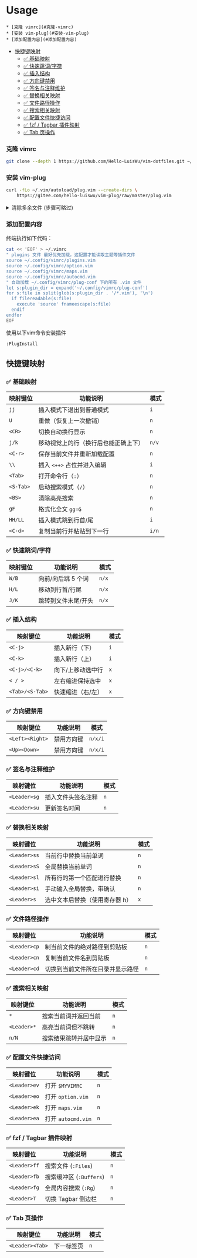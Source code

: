 # Usage

<!-- vim-markdown-toc GFM -->

    * [克隆 vimrc](#克隆-vimrc)
    * [安装 vim-plug](#安装-vim-plug)
    * [添加配置内容](#添加配置内容)
* [快捷键映射](#快捷键映射)
    * [✅ 基础映射](#-基础映射)
    * [✅ 快速跳词/字符](#-快速跳词字符)
    * [✅ 插入结构](#-插入结构)
    * [✅ 方向键禁用](#-方向键禁用)
    * [✅ 签名与注释维护](#-签名与注释维护)
    * [✅ 替换相关映射](#-替换相关映射)
    * [✅ 文件路径操作](#-文件路径操作)
    * [✅ 搜索相关映射](#-搜索相关映射)
    * [✅ 配置文件快捷访问](#-配置文件快捷访问)
    * [✅ fzf / Tagbar 插件映射](#-fzf--tagbar-插件映射)
    * [✅ Tab 页操作](#-tab-页操作)

<!-- vim-markdown-toc -->
### 克隆 vimrc

``` sh
git clone --depth 1 https://github.com/Hello-LuisWu/vim-dotfiles.git ~/.config/vimrc
```


### 安装 vim-plug

``` sh
curl -fLo ~/.vim/autoload/plug.vim --create-dirs \
    https://gitee.com/hello-luiswu/vim-plug/raw/master/plug.vim
```


<details>
<summary>
清除多余文件 (步骤可略过)
</summary>
输入命令

``` sh
cd ~/.vim/autoload/
```

进入该目录。

用以下命令删除多余文件

``` sh
ls -a ./ | grep -v plug.vim | xargs rm -rf

或
rm -rf `ls -a ./ | egrep -v '(plug.vim)'`

或
ls -a ./ | egrep -v '(plug.vim)' | xargs rm -rf
```

</details>

### 添加配置内容

终端执行如下代码：

``` sh
cat << 'EOF' > ~/.vimrc
" plugins 文件 最好优先加载。这配置才能读取主题等插件文件
source ~/.config/vimrc/plugins.vim
source ~/.config/vimrc/option.vim
source ~/.config/vimrc/maps.vim
source ~/.config/vimrc/autocmd.vim
" 自动加载 ~/.config/vimrc/plug-conf 下的所有 .vim 文件
let s:plugin_dir = expand('~/.config/vimrc/plug-conf')
for s:file in split(glob(s:plugin_dir . '/*.vim'), '\n')
  if filereadable(s:file)
    execute 'source' fnameescape(s:file)
  endif
endfor
EOF
```

使用以下vim命令安装插件

``` sh
:PlugInstall
```

## 快捷键映射

### ✅ 基础映射

| 映射键位  | 功能说明                             | 模式  |
| --------- | ------------------------------------ | ----- |
| `jj`      | 插入模式下退出到普通模式             | `i`   |
| `U`       | 重做（恢复上一次撤销）               | `n`   |
| `<CR>`    | 切换自动换行显示                     | `n`   |
| `j/k`     | 移动视觉上的行（换行后也能正确上下） | `n/v` |
| `<C-r>`   | 保存当前文件并重新加载配置           | `n`   |
| `\\`      | 插入 `<++>` 占位并进入编辑           | `i`   |
| `<Tab>`   | 打开命令行（`:`）                    | `n`   |
| `<S-Tab>` | 启动搜索模式（`/`）                  | `n`   |
| `<BS>`    | 清除高亮搜索                         | `n`   |
| `gF`      | 格式化全文 `gg=G`                    | `n`   |
| `HH/LL`   | 插入模式跳到行首/尾                  | `i`   |
| `<C-d>`   | 复制当前行并粘贴到下一行             | `i/n` |

### ✅ 快速跳词/字符

| 映射键位 | 功能说明            | 模式  |
| -------- | ------------------- | ----- |
| `W/B`    | 向前/向后跳 5 个词  | `n/x` |
| `H/L`    | 移动到行首/行尾     | `n/x` |
| `J/K`    | 跳转到文件末尾/开头 | `n/x` |

### ✅ 插入结构

| 映射键位        | 功能说明          | 模式 |
| --------------- | ----------------- | ---- |
| `<C-j>`         | 插入新行（下）    | `i`  |
| `<C-k>`         | 插入新行（上）    | `i`  |
| `<C-j>/<C-k>`   | 向下/上移动选中行 | `x`  |
| `< / >`         | 左右缩进保持选中  | `x`  |
| `<Tab>/<S-Tab>` | 快速缩进（右/左） | `x`  |

### ✅ 方向键禁用

| 映射键位        | 功能说明   | 模式    |
| --------------- | ---------- | ------- |
| `<Left><Right>` | 禁用方向键 | `n/x/i` |
| `<Up><Down>`    | 禁用方向键 | `n/x/i` |

### ✅ 签名与注释维护

| 映射键位     | 功能说明           | 模式 |
| ------------ | ------------------ | ---- |
| `<Leader>sg` | 插入文件头签名注释 | `n`  |
| `<Leader>su` | 更新签名时间       | `n`  |

### ✅ 替换相关映射

| 映射键位     | 功能说明                       | 模式 |
| ------------ | ------------------------------ | ---- |
| `<Leader>ss` | 当前行中替换当前单词           | `n`  |
| `<Leader>sS` | 全局替换当前单词               | `n`  |
| `<Leader>sl` | 所有行的第一个匹配进行替换     | `n`  |
| `<Leader>si` | 手动输入全局替换，带确认       | `n`  |
| `<Leader>s`  | 选中文本后替换（使用寄存器 h） | `x`  |

### ✅ 文件路径操作

| 映射键位     | 功能说明                         | 模式 |
| ------------ | -------------------------------- | ---- |
| `<Leader>cp` | 制当前文件的绝对路径到剪贴板     | `n`  |
| `<Leader>cn` | 复制当前文件名到剪贴板           | `n`  |
| `<Leader>cd` | 切换到当前文件所在目录并显示路径 | `n`  |

### ✅ 搜索相关映射

| 映射键位    | 功能说明               | 模式 |
| ----------- | ---------------------- | ---- |
| `*`         | 搜索当前词并返回当前   | `n`  |
| `<Leader>*` | 高亮当前词但不跳转     | `n`  |
| `n/N`       | 搜索结果跳转并居中显示 | `n`  |

### ✅ 配置文件快捷访问

| 映射键位     | 功能说明           | 模式 |
| ------------ | ------------------ | ---- |
| `<Leader>ev` | 打开 `$MYVIMRC`    | `n`  |
| `<Leader>eo` | 打开 `option.vim`  | `n`  |
| `<Leader>ek` | 打开 `maps.vim`    | `n`  |
| `<Leader>ea` | 打开 `autocmd.vim` | `n`  |

### ✅ fzf / Tagbar 插件映射

| 映射键位     | 功能说明                | 模式 |
| ------------ | ----------------------- | ---- |
| `<Leader>ff` | 搜索文件 (`:Files`)     | `n`  |
| `<Leader>fb` | 搜索缓冲区 (`:Buffers`) | `n`  |
| `<Leader>fg` | 全局内容搜索 (`:Rg`)    | `n`  |
| `<Leader>T`  | 切换 Tagbar 侧边栏      | `n`  |

### ✅ Tab 页操作

| 映射键位        | 功能说明   | 模式 |
| --------------- | ---------- | ---- |
| `<Leader><Tab>` | 下一标签页 | `n`  |

